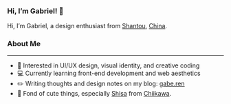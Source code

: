 ### Hi, I’m Gabriel! 👋
Hi, I’m Gabriel, a design enthusiast from [Shantou](https://en.wikipedia.org/wiki/Shantou), [China](https://en.wikipedia.org/wiki/China).

### About Me
---
- 🎨 Interested in UI/UX design, visual identity, and creative coding  
- 💻 Currently learning front-end development and web aesthetics  
- ✏️ Writing thoughts and design notes on my blog: [gabe.ren](https://gabe.ren)  
- 💛 Fond of cute things, especially [Shisa](https://chiikawa.fandom.com/wiki/Shisa) from [Chiikawa](https://en.wikipedia.org/wiki/Chiikawa).
